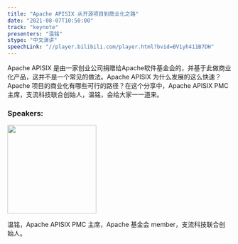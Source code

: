 ```yaml
---
title: "Apache APISIX 从开源项目到商业化之路"
date: "2021-08-07T10:50:00"
track: "keynote"
presenters: "温铭"
stype: "中文演讲"
speechLink: "//player.bilibili.com/player.html?bvid=BV1yh411B7DH"
---
```

Apache APISIX 是由一家创业公司捐赠给Apache软件基金会的，并基于此做商业化产品，这并不是一个常见的做法。Apache APISIX 为什么发展的这么快速？Apache 项目的商业化有哪些可行的路径？在这个分享中，Apache APISIX PMC 主席，支流科技联合创始人，温铭，会给大家一一道来。
### Speakers:
<img src="images/speaker/Wen-Ming.png" width="200"/>

温铭，Apache APISIX PMC 主席，Apache 基金会 member，支流科技联合创始人。
